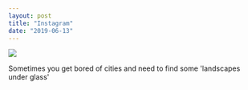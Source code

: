 ```yaml
---
layout: post
title: "Instagram"
date: "2019-06-13"
---
```


![](https://scontent.cdninstagram.com/vp/1f3ac7f79f6988c206825ff89f914990/5D86F889/t51.2885-15/sh0.08/e35/s640x640/63013878_677221392743074_9159325724194034093_n.jpg?_nc_ht=scontent.cdninstagram.com)  

Sometimes you get bored of cities and need to find some 'landscapes under glass'
